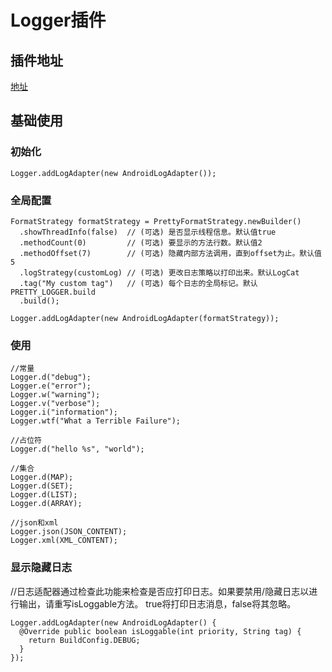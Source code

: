 # Logger插件
## 插件地址
[地址](https://github.com/orhanobut/logger)

## 基础使用
### 初始化
```
Logger.addLogAdapter(new AndroidLogAdapter());
```

### 全局配置
```
FormatStrategy formatStrategy = PrettyFormatStrategy.newBuilder()
  .showThreadInfo(false)  // (可选) 是否显示线程信息。默认值true 
  .methodCount(0)         // (可选) 要显示的方法行数。默认值2 
  .methodOffset(7)        // (可选) 隐藏内部方法调用，直到offset为止。默认值5 
  .logStrategy(customLog) // (可选) 更改日志策略以打印出来。默认LogCat 
  .tag("My custom tag")   // (可选) 每个日志的全局标记。默认PRETTY_LOGGER.build 
  .build();

Logger.addLogAdapter(new AndroidLogAdapter(formatStrategy));
```

### 使用
```
//常量
Logger.d("debug");
Logger.e("error");
Logger.w("warning");
Logger.v("verbose");
Logger.i("information");
Logger.wtf("What a Terrible Failure");

//占位符
Logger.d("hello %s", "world");

//集合
Logger.d(MAP);
Logger.d(SET);
Logger.d(LIST);
Logger.d(ARRAY);

//json和xml
Logger.json(JSON_CONTENT);
Logger.xml(XML_CONTENT);
```

### 显示隐藏日志
//日志适配器通过检查此功能来检查是否应打印日志。如果要禁用/隐藏日志以进行输出，请重写isLoggable方法。 true将打印日志消息，false将其忽略。

```
Logger.addLogAdapter(new AndroidLogAdapter() {
  @Override public boolean isLoggable(int priority, String tag) {
    return BuildConfig.DEBUG;
  }
});
```
